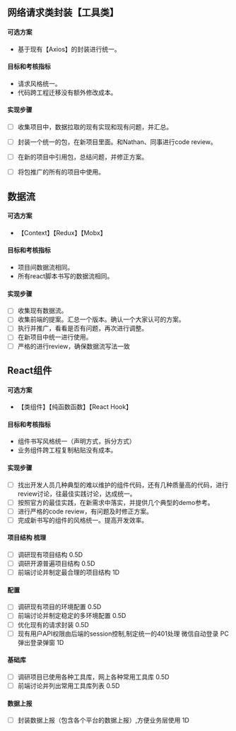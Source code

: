 ## 网络请求类封装【工具类】
#### 可选方案
- 基于现有【Axios】的封装进行统一。
#### 目标和考核指标
- 请求风格统一。
- 代码跨工程迁移没有额外修改成本。
#### 实现步骤
* [ ] 收集项目中，数据拉取的现有实现和现有问题，并汇总。
* [ ] 封装一个统一的包，在新项目里面。和Nathan、同事进行code review。
* [ ] 在新的项目中引用包，总结问题，并修正方案。
* [ ] 将包推广的所有的项目中使用。


## 数据流 
#### 可选方案
- 【Context】【Redux】【Mobx】
#### 目标和考核指标
- 项目间数据流相同。
- 所有react脚本书写的数据流相同。
#### 实现步骤
* [ ] 收集现有数据流。
* [ ] 收集前端的提案。汇总一个版本。确认一个大家认可的方案。
* [ ] 执行并推广，看看是否有问题，再次进行调整。
* [ ] 在新项目中统一进行使用。
* [ ] 严格的进行review，确保数据流写法一致

## React组件
#### 可选方案
- 【类组件】【纯函数函数】【React Hook】
#### 目标和考核指标
- 组件书写风格统一（声明方式，拆分方式）
- 业务组件跨工程复制粘贴没有成本。
#### 实现步骤
* [ ] 找出开发人员几种典型的难以维护的组件代码，还有几种质量高的代码，进行review讨论，往最佳实践讨论，达成统一。
* [ ] 按照官方的最佳实践，在新需求中落实，并提供几个典型的demo参考。
* [ ] 进行严格的code review，有问题及时修正方案。
* [ ] 完成新书写的组件的风格统一。提高开发效率。

#### 项目结构 梳理

* [ ] 调研现有项目结构 0.5D
* [ ] 调研开源普遍项目结构 0.5D
* [ ] 前端讨论并制定最合理的项目结构 1D

#### 配置

* [ ] 调研现有项目的环境配置 0.5D
* [ ] 前端讨论并制定稳定的多环境配置 0.5D
* [ ] 优化现有的请求封装 0.5D
* [ ] 现有用户API权限由后端的session控制,制定统一的401处理 微信自动登录 PC弹出登录弹窗 1D

#### 基础库

* [ ] 调研项目已使用各种工具库，网上各种常用工具库 0.5D
* [ ] 前端讨论并列出常用工具库列表 0.5D

#### 数据上报

* [ ] 封装数据上报（包含各个平台的数据上报）,方便业务层使用 1D
